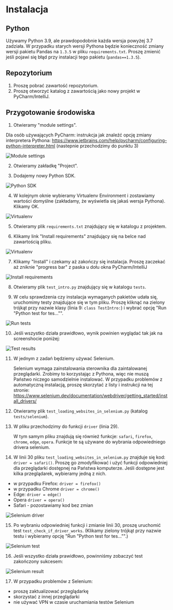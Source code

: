 # Instalacja

## Python

Używamy Python 3.9, ale prawdopodobnie każda wersja powyżej 3.7 zadziała. W przypadku starych wersji Pythona będzie konieczność zmiany wersji pakietu Pandas na `1.3.5` w pliku `requirements.txt`. Proszę zmienić jeśli pojawi się błąd przy instalacji tego pakietu (`pandas==1.3.5`).

## Repozytorium

1. Proszę pobrać zawartość repozytorium.
2. Proszę otworzyć katalog z zawartością jako nowy projekt w PyCharm/IntelliJ.

## Przygotowanie środowiska

1. Otwieramy "module settings". 

Dla osób używających PyCharm: instrukcja jak znaleźć opcję zmiany interpretera Pythona: https://www.jetbrains.com/help/pycharm/configuring-python-interpreter.html (nastepnie przechodzimy do punktu 3)

![Module settings](images/01_module_settings.png)

2. Otwieramy zakładkę "Project".

3. Dodajemy nowy Python SDK.

![Python SDK](images/02_add_sdk.png)

4. W kolejnym oknie wybieramy Virtualenv Environment i zostawiamy wartości domyślne (zakładamy, że wyświetla się jakaś wersja Pythona). Klikamy OK.

![Virtualenv](images/03_virtualenv.png)

5. Otwieramy plik `requirements.txt` znajdujący się w katalogu z projektem.

6. Klikamy link "Install requirements" znajdujący się na belce nad zawartością pliku.

![Virtualenv](images/04_requirements.png)

7. Klikamy "Install" i czekamy aż zakończy się instalacja. Proszę zaczekać aż zniknie "progress bar" z paska u dołu okna PyCharm/IntelliJ

![Install requirements](images/05_requirements_install.png)

8. Otwieramy plik `test_intro.py` znajdujący się w katalogu `tests`.

9. W celu sprawdzenia czy instalacja wymaganych pakietów udała się, uruchomimy testy znajdujące się w tym pliku. Proszę kliknąć na zielony trójkąt przy nazwie klasy (linia 9: `class TestIntro:`) i wybrać opcję "Run "Python test for tes..."".

![Run tests](images/06_run_test_intro.png)

10. Jeśli wszystko działa prawidłowo, wynik powinien wyglądać tak jak na screenshocie poniżej:

![Test results](images/07_test_intro_result.png)

11. W jednym z zadań będziemy używać Selenium.

    Selenium wymaga zainstalowania sterownika dla zaintalowanej przeglądarki. Zrobimy to korzystając z Pythona, więc nie muszą Państwo niczego samodzielnie instalować. W przypadku problemów z automatyczną instalacją, proszę skorzytać z listy i instrukcji na tej stronie: https://www.selenium.dev/documentation/webdriver/getting_started/install_drivers/

12. Otwieramy plik `test_loading_websites_in_selenium.py` (katalog `tests/selenium`).

13. W pliku przechodzimy do funkcji `driver` (linia 29).

    W tym samym pliku znajdują się również funkcje: `safari`, `firefox`, `chrome`, `edge`, `opera`. Funkcje te są używane do wybrania odpowiedniego drivera selenium.

14. W linii 30 pliku `test_loading_websites_in_selenium.py` znajduje się kod: `driver = safari()`. Proszę go zmodyfikować i użyć funkcji odpowiedniej dla przeglądarki dostępnej na Państwa komputerze. Jeśli dostępne jest kilka przeglądarek, wybieramy jedną z nich.

* w przypadku Firefox: `driver = firefox()`
* w przypadku Chrome `driver = chrome()`
* Edge: `driver = edge()`
* Opera `driver = opera()`
* Safari - pozostawiamy kod bez zmian

![Selenium driver](images/08_selenium.png)

15. Po wybraniu odpowiedniej funkcji i zmianie linii 30, proszę uruchomić test `test_check_if_driver_works`. (Klikamy zielony trójkąt przy nazwie testu i wybieramy opcję "Run "Python test for tes..."".)

![Selenium test](images/09_selenium_run.png)

16. Jeśli wszystko działa prawidłowo, powinniśmy zobaczyć test zakończony sukcesem:

![Selenium result](images/10_selenium_result.png)

17. W przypadku problemów z Selenium:

* proszę zaktualizować przeglądarkę
* skorzystać z innej przeglądarki
* nie używać VPN w czasie uruchamiania testów Selenium
